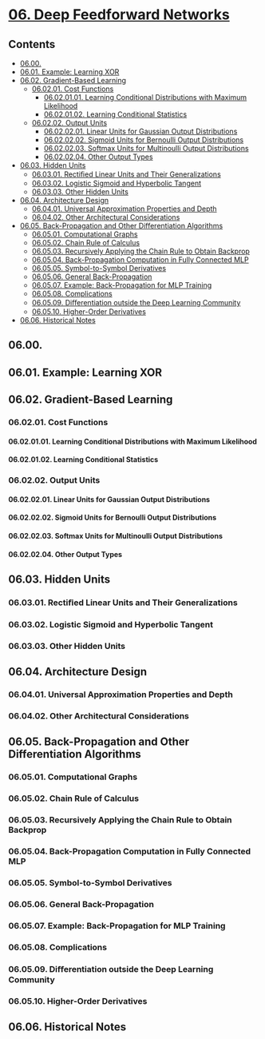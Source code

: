 <!--
Filename: 	note.md
Project: 	/Users/shume/Developer/DeepLearningBook/06
Author: 	shumez <https://github.com/shumez>
Created: 	2019-06-10 09:01:2
Modified: 	2019-06-10 09:39:32
-----
Copyright (c) 2019 shumez
-->

# [06. Deep Feedforward Networks]

## Contents

* [06.00.][0600]
* [06.01. Example: Learning XOR][0601]
* [06.02. Gradient-Based Learning][0602]
    * [06.02.01. Cost Functions][060201]
        * [06.02.01.01. Learning Conditional Distributions with Maximum Likelihood][06020101]
        * [06.02.01.02. Learning Conditional Statistics][06020102]
    * [06.02.02. Output Units][060202]
        * [06.02.02.01. Linear Units for Gaussian Output Distributions][06020201]
        * [06.02.02.02. Sigmoid Units for Bernoulli Output Distributions][06020202]
        * [06.02.02.03. Softmax Units for Multinoulli Output Distributions][06020203]
        * [06.02.02.04. Other Output Types][06020204]
* [06.03. Hidden Units][0603]
    * [06.03.01. Rectiﬁed Linear Units and Their Generalizations][060301]
    * [06.03.02. Logistic Sigmoid and Hyperbolic Tangent][060302]
    * [06.03.03. Other Hidden Units][060303]
* [06.04. Architecture Design][0604]
    * [06.04.01. Universal Approximation Properties and Depth][060401]
    * [06.04.02. Other Architectural Considerations][060402]
* [06.05. Back-Propagation and Other Differentiation Algorithms][0605]
    * [06.05.01. Computational Graphs][060501]
    * [06.05.02. Chain Rule of Calculus][060502]
    * [06.05.03. Recursively Applying the Chain Rule to Obtain Backprop][060503]
    * [06.05.04. Back-Propagation Computation in Fully Connected MLP][060504]
    * [06.05.05. Symbol-to-Symbol Derivatives][060505]
    * [06.05.06. General Back-Propagation][060506]
    * [06.05.07. Example: Back-Propagation for MLP Training][060507]
    * [06.05.08. Complications][060508]
    * [06.05.09. Diﬀerentiation outside the Deep Learning Community][060509]
    * [06.05.10. Higher-Order Derivatives][060510]
* [06.06. Historical Notes][0606]


## 06.00.
## 06.01. Example: Learning XOR
## 06.02. Gradient-Based Learning
### 06.02.01. Cost Functions
#### 06.02.01.01. Learning Conditional Distributions with Maximum Likelihood
#### 06.02.01.02. Learning Conditional Statistics
### 06.02.02. Output Units
#### 06.02.02.01. Linear Units for Gaussian Output Distributions
#### 06.02.02.02. Sigmoid Units for Bernoulli Output Distributions
#### 06.02.02.03. Softmax Units for Multinoulli Output Distributions
#### 06.02.02.04. Other Output Types
## 06.03. Hidden Units
### 06.03.01. Rectiﬁed Linear Units and Their Generalizations
### 06.03.02. Logistic Sigmoid and Hyperbolic Tangent
### 06.03.03. Other Hidden Units
## 06.04. Architecture Design
### 06.04.01. Universal Approximation Properties and Depth
### 06.04.02. Other Architectural Considerations
## 06.05. Back-Propagation and Other Differentiation Algorithms
### 06.05.01. Computational Graphs
### 06.05.02. Chain Rule of Calculus
### 06.05.03. Recursively Applying the Chain Rule to Obtain Backprop
### 06.05.04. Back-Propagation Computation in Fully Connected MLP
### 06.05.05. Symbol-to-Symbol Derivatives
### 06.05.06. General Back-Propagation
### 06.05.07. Example: Back-Propagation for MLP Training
### 06.05.08. Complications
### 06.05.09. Diﬀerentiation outside the Deep Learning Community
### 06.05.10. Higher-Order Derivatives
## 06.06. Historical Notes




##
[06. Deep Feedforward Networks]: https://www.deeplearningbook.org/contents/mlp.html

<!-- toc -->
[0600]: #0600
[0601]: #0601_example_learning_xor
[0602]: #0602_gradient-based_learning
[060201]: #060201_cost_functions
[06020101]: #06020101_learning_conditional_distributions_with_maximum_likelihood
[06020102]: #06020102_learning_conditional_statistics
[060202]: #060202_output_units
[06020201]: #06020201_linear_units_for_gaussian_output_distributions
[06020202]: #
[06020203]: #
[06020204]: #
[0603]: #0603_hidden_units
[060301]: #
[060302]: #
[060303]: #
[0604]: #0604_architecture_design
[060401]: #
[060402]: #
[0605]: #0605_back-propagation_and_other_differentiation_algorithms
[060501]: #
[060502]: #
[060503]: #
[060504]: #
[060505]: #
[060506]: #
[060507]: #
[060508]: #
[060509]: #
[060510]: #
[0606]: #0606_historical_notes

<!-- ref -->

<!-- fig -->

<!-- term -->

<style type="text/css">
	img{width: 51%; float: right;}
</style>
